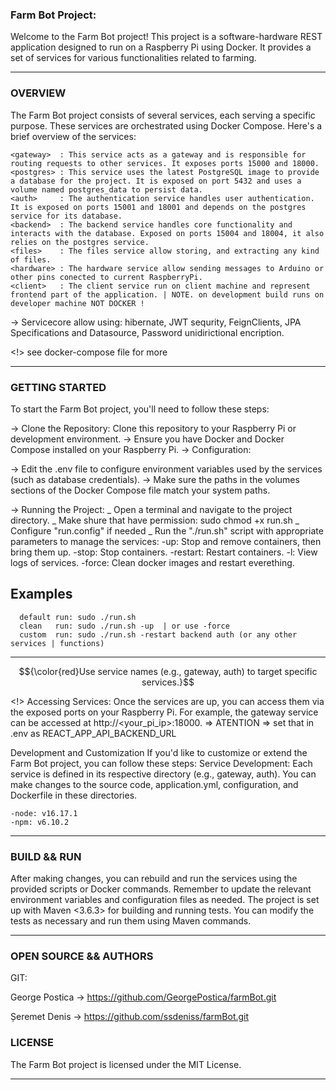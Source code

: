 ### Farm Bot Project:

Welcome to the Farm Bot project! This project is a software-hardware REST application designed to run on a Raspberry Pi using Docker. It provides a set of services for various functionalities related to farming.

---

### OVERVIEW

The Farm Bot project consists of several services, each serving a specific purpose. These services are orchestrated using Docker Compose. Here's a brief overview of the services:

    <gateway>  : This service acts as a gateway and is responsible for routing requests to other services. It exposes ports 15000 and 18000.
    <postgres> : This service uses the latest PostgreSQL image to provide a database for the project. It is exposed on port 5432 and uses a volume named postgres_data to persist data.
    <auth>     : The authentication service handles user authentication. It is exposed on ports 15001 and 18001 and depends on the postgres service for its database.
    <backend>  : The backend service handles core functionality and interacts with the database. Exposed on ports 15004 and 18004, it also relies on the postgres service.
    <files>    : The files service allow storing, and extracting any kind of files.
    <hardware> : The hardware service allow sending messages to Arduino or other pins conected to current RaspberryPi.
    <client>   : The client service run on client machine and represent frontend part of the application. | NOTE. on development build runs on developer machine NOT DOCKER !

-> Servicecore
allow using: hibernate, JWT sequrity, FeignClients, JPA Specifications and Datasource, Password unidirictional encription.

<!> see docker-compose file for more

---

### GETTING STARTED

To start the Farm Bot project, you'll need to follow these steps:

-> Clone the Repository: Clone this repository to your Raspberry Pi or development environment.
-> Ensure you have Docker and Docker Compose installed on your Raspberry Pi.
-> Configuration:

-> Edit the .env file to configure environment variables used by the services (such as database credentials).
-> Make sure the paths in the volumes sections of the Docker Compose file match your system paths.

-> Running the Project:
_ Open a terminal and navigate to the project directory.
_ Make shure that have permission: sudo chmod +x run.sh
_ Configure "run.config" if needed
_ Run the "./run.sh" script with appropriate parameters to manage the services:
-up: Stop and remove containers, then bring them up.
-stop: Stop containers.
-restart: Restart containers.
-l: View logs of services.
-force: Clean docker images and restart everething.

## Examples

      default run: sudo ./run.sh
      clean   run: sudo ./run.sh -up  | or use -force
      custom  run: sudo ./run.sh -restart backend auth (or any other services | functions)

---

$${\color{red}Use service names (e.g., gateway, auth) to target specific services.}$$

<!> Accessing Services:
Once the services are up, you can access them via the exposed ports on your Raspberry Pi.
For example, the gateway service can be accessed at http://<your_pi_ip>:18000. => ATENTION => set that in .env as REACT_APP_API_BACKEND_URL

Development and Customization
If you'd like to customize or extend the Farm Bot project, you can follow these steps:
Service Development: Each service is defined in its respective directory (e.g., gateway, auth). You can make changes to the source code, application.yml, configuration, and Dockerfile in these directories.

    -node: v16.17.1
    -npm: v6.10.2

---

### BUILD && RUN

After making changes, you can rebuild and run the services using the provided scripts or Docker commands.
Remember to update the relevant environment variables and configuration files as needed.
The project is set up with Maven <3.6.3> for building and running tests. You can modify the tests as necessary and run them using Maven commands.

---

### OPEN SOURCE && AUTHORS

GIT:

<p>
George Postica -> <a href="https://github.com/GeorgePostica/farmBot.git">https://github.com/GeorgePostica/farmBot.git</a>
</p>
<p>
Șeremet Denis -> <a href="https://github.com/ssdeniss/farmBot.git">https://github.com/ssdeniss/farmBot.git</a>
</p>

### LICENSE

The Farm Bot project is licensed under the MIT License.

---
